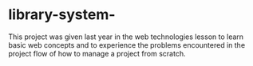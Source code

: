 # library-system-
This project was given last year in the web technologies lesson to learn basic web concepts and to experience the problems encountered in the project flow of how to manage a project from scratch.
